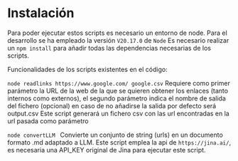 # Instalación

Para poder ejecutar estos scripts es necesario un entorno de node. Para el desarrollo se ha empleado la versión `V20.17.0` de `Node`
Es necesario realizar un ```npm install``` para añadir todas las dependencias necesarias de los scripts.

Funcionalidades de los scripts existentes en el código:

```node readlinks https://www.google.com/ google.csv``` Requiere como primer parámetro la URL de la web de la que se quieren obtener los enlaces (tanto internos como externos), el segundo parámetro indica el nombre de salida del fichero (opcional) en caso de no añadirse la salida por defecto será output.csv
Este script generará un fichero csv con las url encontradas en la url pasada como parámetro

```node convertLLM ``` Convierte un conjunto de string (urls) en un documento formato .md adaptado a LLM. Este script emplea la api de `https://jina.ai/`, es necesaria una API_KEY original de Jina para ejecutar este script.
